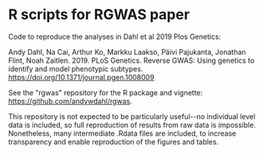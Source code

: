 # R scripts for RGWAS paper

Code to reproduce the analyses in Dahl et al 2019 Plos Genetics:

Andy Dahl, Na Cai, Arthur Ko, Markku Laakso, Päivi Pajukanta, Jonathan Flint, Noah Zaitlen. 2019. PLoS Genetics. Reverse GWAS: Using genetics to identify and model phenotypic subtypes. https://doi.org/10.1371/journal.pgen.1008009

See the "rgwas" repository for the R package and vignette: https://github.com/andywdahl/rgwas.

This repository is not expected to be particularly useful--no individual level data is included, so full reproduction of results from raw data is impossible. Nonetheless, many intermediate .Rdata files are included, to increase transparency and enable reproduction of the figures and tables.
